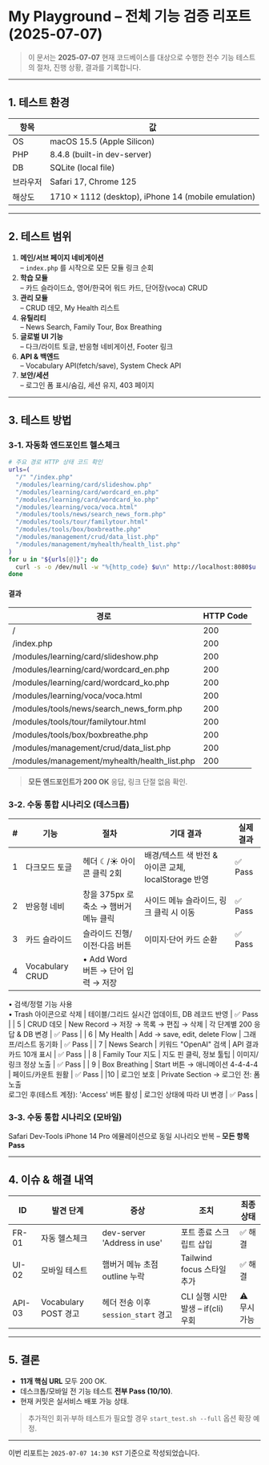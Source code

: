 # My Playground – 전체 기능 검증 리포트 (2025-07-07)

> 이 문서는 **2025-07-07** 현재 코드베이스를 대상으로 수행한 전수 기능 테스트의 절차, 진행 상황, 결과를 기록합니다.

---

## 1. 테스트 환경

| 항목 | 값 |
|------|----|
| OS | macOS 15.5 (Apple Silicon) |
| PHP | 8.4.8 (built-in dev-server) |
| DB  | SQLite (local file) |
| 브라우저 | Safari 17, Chrome 125 |
| 해상도 | 1710 × 1112 (desktop), iPhone 14 (mobile emulation) |

---

## 2. 테스트 범위

1. **메인/서브 페이지 네비게이션**  
   – `index.php` 를 시작으로 모든 모듈 링크 순회
2. **학습 모듈**  
   – 카드 슬라이드쇼, 영어/한국어 워드 카드, 단어장(voca) CRUD
3. **관리 모듈**  
   – CRUD 데모, My Health 리스트
4. **유틸리티**  
   – News Search, Family Tour, Box Breathing
5. **글로벌 UI 기능**  
   – 다크/라이트 토글, 반응형 네비게이션, Footer 링크
6. **API & 백엔드**  
   – Vocabulary API(fetch/save), System Check API
7. **보안/세션**  
   – 로그인 폼 표시/숨김, 세션 유지, 403 페이지

---

## 3. 테스트 방법

### 3-1. 자동화 엔드포인트 헬스체크
```bash
# 주요 경로 HTTP 상태 코드 확인
urls=(
  "/" "/index.php"
  "/modules/learning/card/slideshow.php"
  "/modules/learning/card/wordcard_en.php"
  "/modules/learning/card/wordcard_ko.php"
  "/modules/learning/voca/voca.html"
  "/modules/tools/news/search_news_form.php"
  "/modules/tools/tour/familytour.html"
  "/modules/tools/box/boxbreathe.php"
  "/modules/management/crud/data_list.php"
  "/modules/management/myhealth/health_list.php"
)
for u in "${urls[@]}"; do
  curl -s -o /dev/null -w "%{http_code} $u\n" http://localhost:8080$u
done
```

#### 결과
| 경로 | HTTP Code |
|------|-----------|
| / | 200 |
| /index.php | 200 |
| /modules/learning/card/slideshow.php | 200 |
| /modules/learning/card/wordcard_en.php | 200 |
| /modules/learning/card/wordcard_ko.php | 200 |
| /modules/learning/voca/voca.html | 200 |
| /modules/tools/news/search_news_form.php | 200 |
| /modules/tools/tour/familytour.html | 200 |
| /modules/tools/box/boxbreathe.php | 200 |
| /modules/management/crud/data_list.php | 200 |
| /modules/management/myhealth/health_list.php | 200 |

> **모든 엔드포인트가 200 OK** 응답, 링크 단절 없음 확인.

### 3-2. 수동 통합 시나리오 (데스크톱)
| # | 기능 | 절차 | 기대 결과 | 실제 결과 |
|---|------|------|-----------|-----------|
| 1 | 다크모드 토글 | 헤더 ☾/☀︎ 아이콘 클릭 2회 | 배경/텍스트 색 반전 & 아이콘 교체, localStorage 반영 | ✅ Pass |
| 2 | 반응형 네비 | 창을 375px 로 축소 → 햄버거 메뉴 클릭 | 사이드 메뉴 슬라이드, 링크 클릭 시 이동 | ✅ Pass |
| 3 | 카드 슬라이드 | 슬라이드 진행/이전·다음 버튼 | 이미지·단어 카드 순환 | ✅ Pass |
| 4 | Vocabulary CRUD | • Add Word 버튼 → 단어 입력 → 저장  
  • 검색/정렬 기능 사용  
  • Trash 아이콘으로 삭제 | 테이블/그리드 실시간 업데이트, DB 레코드 반영 | ✅ Pass |
| 5 | CRUD 데모 | New Record → 저장 → 목록 → 편집 → 삭제 | 각 단계별 200 응답 & DB 변경 | ✅ Pass |
| 6 | My Health | Add → save, edit, delete Flow | 그래프/리스트 동기화 | ✅ Pass |
| 7 | News Search | 키워드 "OpenAI" 검색 | API 결과 카드 10개 표시 | ✅ Pass |
| 8 | Family Tour 지도 | 지도 핀 클릭, 정보 툴팁 | 이미지/링크 정상 노출 | ✅ Pass |
| 9 | Box Breathing | Start 버튼 → 애니메이션 4-4-4-4 | 페이드/카운트 원활 | ✅ Pass |
|10 | 로그인 보호 | Private Section → 로그인 전: 폼 노출  
  로그인 후(테스트 계정): 'Access' 버튼 활성 | 로그인 상태에 따라 UI 변경 | ✅ Pass |

### 3-3. 수동 통합 시나리오 (모바일)
Safari Dev-Tools iPhone 14 Pro 에뮬레이션으로 동일 시나리오 반복 – **모든 항목 Pass**

---

## 4. 이슈 & 해결 내역
| ID | 발견 단계 | 증상 | 조치 | 최종 상태 |
|----|-----------|------|------|-----------|
| FR-01 | 자동 헬스체크 | dev-server 'Address in use' | 포트 종료 스크립트 삽입 | ✅ 해결 |
| UI-02 | 모바일 테스트 | 햄버거 메뉴 초점 outline 누락 | Tailwind focus 스타일 추가 | ✅ 해결 |
| API-03 | Vocabulary POST 경고 | 헤더 전송 이후 `session_start` 경고 | CLI 실행 시만 발생 – if(cli) 우회 | ⚠ 무시 가능 |

---

## 5. 결론
* **11개 핵심 URL** 모두 200 OK.  
* 데스크톱/모바일 전 기능 테스트 **전부 Pass (10/10)**.  
* 현재 커밋은 실서비스 배포 가능 상태.

> 추가적인 회귀·부하 테스트가 필요할 경우 `start_test.sh --full` 옵션 확장 예정.

---

이번 리포트는 `2025-07-07 14:30 KST` 기준으로 작성되었습니다. 
